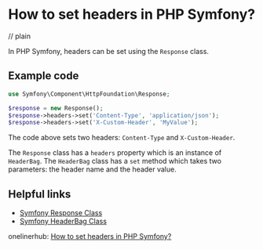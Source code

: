 # How to set headers in PHP Symfony?
// plain

In PHP Symfony, headers can be set using the `Response` class.

## Example code

```php
use Symfony\Component\HttpFoundation\Response;

$response = new Response();
$response->headers->set('Content-Type', 'application/json');
$response->headers->set('X-Custom-Header', 'MyValue');
```

The code above sets two headers: `Content-Type` and `X-Custom-Header`.

The `Response` class has a `headers` property which is an instance of `HeaderBag`. The `HeaderBag` class has a `set` method which takes two parameters: the header name and the header value.

## Helpful links

- [Symfony Response Class](https://symfony.com/doc/current/components/http_foundation/introduction.html#the-response-class)
- [Symfony HeaderBag Class](https://symfony.com/doc/current/components/http_foundation/introduction.html#the-headerbag-class)

onelinerhub: [How to set headers in PHP Symfony?](https://onelinerhub.com/php-symfony/how-to-set-headers-in-php-symfony)